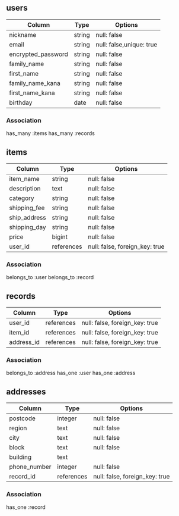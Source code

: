 ## users

| Column             | Type       | Options                  |
| ------------------ | ---------- | ------------------------ |
| nickname           | string     | null: false              |
| email              | string     | null: false,unique: true |
| encrypted_password | string     | null: false              |
| family_name        | string     | null: false              |
| first_name         | string     | null: false              |
| family_name_kana   | string     | null: false              |
| first_name_kana    | string     | null: false              |
| birthday           | date       | null: false              |

### Association
has_many :items
has_many :records

## items

| Column             | Type       | Options                        |
| ------------------ | ---------- | ------------------------------ |
| item_name          | string     | null: false                    |
| description        | text       | null: false                    |
| category           | string     | null: false                    |
| shipping_fee       | string     | null: false                    |
| ship_address       | string     | null: false                    |
| shipping_day       | string     | null: false                    |
| price              | bigint     | null: false                    |
| user_id            | references | null: false, foreign_key: true |

### Association
belongs_to :user
belongs_to :record

## records
| Column             | Type       | Options                        |
| ------------------ | ---------- | ------------------------------ |
| user_id            | references | null: false, foreign_key: true |
| item_id            | references | null: false, foreign_key: true |
| address_id         | references | null: false, foreign_key: true |

### Association
belongs_to :address
has_one :user
has_one :address

## addresses
| Column             | Type       | Options                        |
| ------------------ | ---------- | ------------------------------ |
| postcode           | integer    | null: false                    |
| region             | text       | null: false                    |
| city               | text       | null: false                    |
| block              | text       | null: false                    |
| building           | text       |                                |
| phone_number       | integer    | null: false                    |
| record_id          | references | null: false, foreign_key: true |

### Association
has_one :record